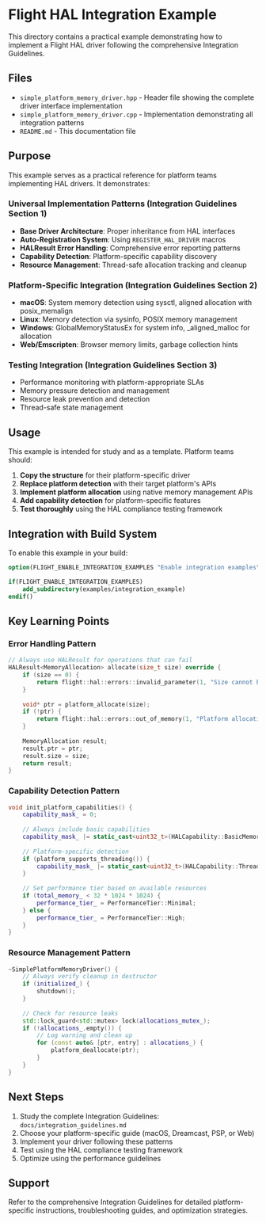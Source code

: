 # Flight HAL Integration Example

This directory contains a practical example demonstrating how to implement a Flight HAL driver following the comprehensive Integration Guidelines.

## Files

- `simple_platform_memory_driver.hpp` - Header file showing the complete driver interface implementation
- `simple_platform_memory_driver.cpp` - Implementation demonstrating all integration patterns
- `README.md` - This documentation file

## Purpose

This example serves as a practical reference for platform teams implementing HAL drivers. It demonstrates:

### Universal Implementation Patterns (Integration Guidelines Section 1)
- **Base Driver Architecture**: Proper inheritance from HAL interfaces
- **Auto-Registration System**: Using `REGISTER_HAL_DRIVER` macros  
- **HALResult Error Handling**: Comprehensive error reporting patterns
- **Capability Detection**: Platform-specific capability discovery
- **Resource Management**: Thread-safe allocation tracking and cleanup

### Platform-Specific Integration (Integration Guidelines Section 2)
- **macOS**: System memory detection using sysctl, aligned allocation with posix_memalign
- **Linux**: Memory detection via sysinfo, POSIX memory management
- **Windows**: GlobalMemoryStatusEx for system info, _aligned_malloc for allocation
- **Web/Emscripten**: Browser memory limits, garbage collection hints

### Testing Integration (Integration Guidelines Section 3)
- Performance monitoring with platform-appropriate SLAs
- Memory pressure detection and management
- Resource leak prevention and detection
- Thread-safe state management

## Usage

This example is intended for study and as a template. Platform teams should:

1. **Copy the structure** for their platform-specific driver
2. **Replace platform detection** with their target platform's APIs  
3. **Implement platform allocation** using native memory management APIs
4. **Add capability detection** for platform-specific features
5. **Test thoroughly** using the HAL compliance testing framework

## Integration with Build System

To enable this example in your build:

```cmake
option(FLIGHT_ENABLE_INTEGRATION_EXAMPLES "Enable integration examples" OFF)

if(FLIGHT_ENABLE_INTEGRATION_EXAMPLES)
    add_subdirectory(examples/integration_example)
endif()
```

## Key Learning Points

### Error Handling Pattern
```cpp
// Always use HALResult for operations that can fail
HALResult<MemoryAllocation> allocate(size_t size) override {
    if (size == 0) {
        return flight::hal::errors::invalid_parameter(1, "Size cannot be zero");
    }
    
    void* ptr = platform_allocate(size);
    if (!ptr) {
        return flight::hal::errors::out_of_memory(1, "Platform allocation failed");
    }
    
    MemoryAllocation result;
    result.ptr = ptr;
    result.size = size;
    return result;
}
```

### Capability Detection Pattern
```cpp
void init_platform_capabilities() {
    capability_mask_ = 0;
    
    // Always include basic capabilities
    capability_mask_ |= static_cast<uint32_t>(HALCapability::BasicMemory);
    
    // Platform-specific detection
    if (platform_supports_threading()) {
        capability_mask_ |= static_cast<uint32_t>(HALCapability::Threading);
    }
    
    // Set performance tier based on available resources
    if (total_memory_ < 32 * 1024 * 1024) {
        performance_tier_ = PerformanceTier::Minimal;
    } else {
        performance_tier_ = PerformanceTier::High;
    }
}
```

### Resource Management Pattern
```cpp
~SimplePlatformMemoryDriver() {
    // Always verify cleanup in destructor
    if (initialized_) {
        shutdown();
    }
    
    // Check for resource leaks
    std::lock_guard<std::mutex> lock(allocations_mutex_);
    if (!allocations_.empty()) {
        // Log warning and clean up
        for (const auto& [ptr, entry] : allocations_) {
            platform_deallocate(ptr);
        }
    }
}
```

## Next Steps

1. Study the complete Integration Guidelines: `docs/integration_guidelines.md`
2. Choose your platform-specific guide (macOS, Dreamcast, PSP, or Web)
3. Implement your driver following these patterns
4. Test using the HAL compliance testing framework
5. Optimize using the performance guidelines

## Support

Refer to the comprehensive Integration Guidelines for detailed platform-specific instructions, troubleshooting guides, and optimization strategies.
